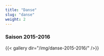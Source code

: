 ```yaml
---
title: "Danse"
slug: "danse"
weight: 2
---
```



### Saison 2015-2016

{{< gallery dir="/img/danse-2015-2016/" />}}
